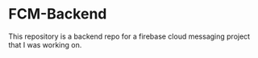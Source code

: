 # FCM-Backend
This repository is a backend repo for a firebase cloud messaging project that I was working on. 
